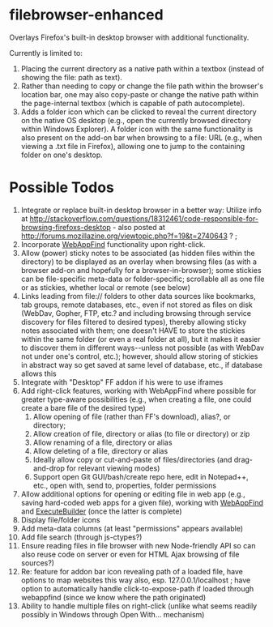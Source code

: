 # filebrowser-enhanced

Overlays Firefox's built-in desktop browser with additional functionality.

Currently is limited to:

1. Placing the current directory as a native path within a textbox (instead of showing the file: path as text).
1. Rather than needing to copy or change the file path within the browser's location bar, one may also copy-paste or change the native path within the page-internal textbox (which is capable of path autocomplete).
1. Adds a folder icon which can be clicked to reveal the current directory on the native OS desktop (e.g., open the currently browsed directory within Windows Explorer). A folder icon with the same functionality is also present on the add-on bar when browsing to a file: URL (e.g., when viewing a .txt file in Firefox), allowing one to jump to the containing folder on one's desktop.

# Possible Todos

1. Integrate or replace built-in desktop browser in a better way: Utilize info at http://stackoverflow.com/questions/18312461/code-responsible-for-browsing-firefoxs-desktop  - also posted at http://forums.mozillazine.org/viewtopic.php?f=19&t=2740643 ? ;
1. Incorporate [WebAppFind](https://github.com/brettz9/webappfind) functionality upon right-click.
1. Allow (power) sticky notes to be associated (as hidden files within the directory) to be displayed as an overlay when browsing files (as with a browser add-on and hopefully for a browser-in-browser); some stickies can be file-specific meta-data or folder-specific; scrollable all as one file or as stickies, whether local or remote (see below)
1. Links leading from file:// folders to other data sources like bookmarks, tab groups, remote databases, etc., even if not stored as files on disk (WebDav, Gopher, FTP, etc.? and including browsing through service discovery for files filtered to desired types), thereby allowing sticky notes associated with them; one doesn't HAVE to store the stickies within the same folder (or even a real folder at all), but it makes it easier to discover them in different ways--unless not possible (as with WebDav not under one's control, etc.); however, should allow storing of stickies in abstract way so get saved at same level of database, etc., if database allows this
1. Integrate with "Desktop" FF addon if his were to use iframes
1. Add right-click features, working with WebAppFind where possible for greater type-aware possibilities (e.g., when creating a file, one could create a bare file of the desired type)
    1. Allow opening of file (rather than FF's download), alias?, or directory;
    1. Allow creation of file, directory or alias (to file or directory) or zip
    1. Allow renaming of a file, directory or alias
    1. Allow deleting of a file, directory or alias
    1. Ideally allow copy or cut-and-paste of files/directories (and drag-and-drop for relevant viewing modes)
    1. Support open Git GUI/bash/create repo here, edit in Notepad++, etc., open with, send to, properties, folder permissions
1. Allow additional options for opening or editing file in web app (e.g., saving hard-coded web apps for a given file), working with [WebAppFind](https://github.com/brettz9/webappfind) and [ExecuteBuilder](https://builder.addons.mozilla.org/package/204099/latest/) (once the latter is complete)
1. Display file/folder icons
1. Add meta-data columns (at least "permissions" appears available)
1. Add file search (through js-ctypes?)
1. Ensure reading files in file browser with new Node-friendly API so can also reuse code on server or even for HTML Ajax browsing of file sources?)
1. Re: feature for addon bar icon revealing path of a loaded file, have options to map websites this way also, esp. 127.0.0.1/localhost ; have option to automatically handle click-to-expose-path if loaded through webappfind (since we know where the path originated)
1. Ability to handle multiple files on right-click (unlike what seems readily possibly in Windows through Open With... mechanism)
